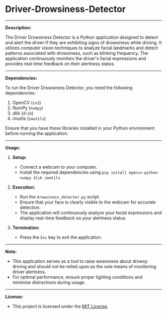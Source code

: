 # Driver-Drowsiness-Detector

---

**Description:**

The Driver Drowsiness Detector is a Python application designed to detect and alert the driver if they are exhibiting signs of drowsiness while driving. It utilizes computer vision techniques to analyze facial landmarks and detect patterns associated with drowsiness, such as blinking frequency. The application continuously monitors the driver's facial expressions and provides real-time feedback on their alertness status.

---

**Dependencies:**

To run the Driver Drowsiness Detector, you need the following dependencies:

1. OpenCV (`cv2`)
2. NumPy (`numpy`)
3. dlib (`dlib`)
4. imutils (`imutils`)

Ensure that you have these libraries installed in your Python environment before running the application.

---

**Usage:**

1. **Setup:**
   - Connect a webcam to your computer.
   - Install the required dependencies using `pip install opencv-python numpy dlib imutils`.

2. **Execution:**
   - Run the `drowsiness_detector.py` script.
   - Ensure that your face is clearly visible to the webcam for accurate detection.
   - The application will continuously analyze your facial expressions and display real-time feedback on your alertness status.

3. **Termination:**
   - Press the `Esc` key to exit the application.

---

**Note:**

- This application serves as a tool to raise awareness about drowsy driving and should not be relied upon as the sole means of monitoring driver alertness.
- For optimal performance, ensure proper lighting conditions and minimize distractions during usage.

---

**License:**

- This project is licensed under the [MIT License](LICENSE).


